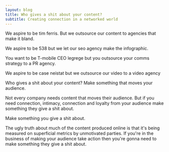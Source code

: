```yaml
---
layout: blog
title: Who gives a shit about your content?
subtitle: Creating connection in a networked world
---
```


We aspire to be tim ferris. But we outsource our content to agencies that make it bland.

We aspire to be 538 but we let our seo agency make the infographic.

You want to be T-mobile CEO legrege but you outsource your comms strategy to a PR agency.

We aspire to be case neistat but we outsource our video to a video agency

Who gives a shit about your content? Make something that moves your audience.

Not every company needs content that moves their audience. But if you need connection, intimacy, connection and loyalty from your audience make something they give a shit about.

Make something you give a shit about.

The ugly truth about much of the content produced online is that it's being measured on superficial metrics by unmotivated parties. If you're in the business of making your audience take action then you're gonna need to make something they give a shit about.